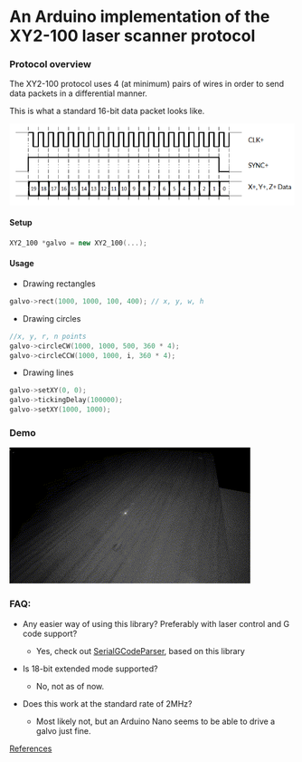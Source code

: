 # An Arduino implementation of the XY2-100 laser scanner protocol

### Protocol overview

The XY2-100 protocol uses 4 (at minimum) pairs of wires in order to send data packets in a differential manner.

This is what a standard 16-bit data packet looks like. 

![Packet overview](resources/packet.png)

#### Setup

```cpp
XY2_100 *galvo = new XY2_100(...);
```

#### Usage

-  Drawing rectangles
  
```cpp
galvo->rect(1000, 1000, 100, 400); // x, y, w, h
```

-  Drawing circles
  
```cpp
//x, y, r, n points
galvo->circleCW(1000, 1000, 500, 360 * 4);
galvo->circleCCW(1000, 1000, i, 360 * 4);
```

- Drawing lines

```cpp
galvo->setXY(0, 0);
galvo->tickingDelay(100000);
galvo->setXY(1000, 1000);
```

### Demo

![shape demo](resources/Galvo%20demo.gif)
### FAQ:

- Any easier way of using this library? Preferably with laser control and G code support?
  - Yes, check out [SerialGCodeParser](https://github.com/georgemihaila/galvo-controller), based on this library

- Is 18-bit extended mode supported?
  - No, not as of now.

- Does this work at the standard rate of 2MHz? 
  - Most likely not, but an Arduino Nano seems to be able to drive a galvo just fine. 
  
[References](docs/)
